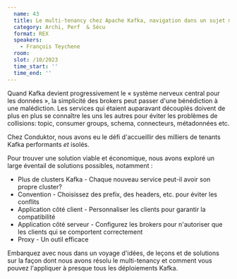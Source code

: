 ```yaml
---
  name: 43
  title: Le multi-tenancy chez Apache Kafka, navigation dans un sujet majeur
  category: Archi, Perf  & Sécu
  format: REX
  speakers: 
    - François Teychene
  room: 
  slot: /10/2023
  time_start: ''
  time_end: ''
---
```

Quand Kafka devient progressivement le « système nerveux central pour les données », la simplicité des brokers peut passer d'une bénédiction à une malédiction. 
Les services qui étaient auparavant découplés doivent de plus en plus se connaître les uns les autres pour éviter les problèmes de collisions: topic, consumer groups, schema, connecteurs, métadonnées etc.

Chez Conduktor, nous avons eu le défi d'accueillir des milliers de tenants Kafka performants *et* isolés. 

Pour trouver une solution viable et économique, nous avons exploré un large éventail de solutions possibles, notamment :

* Plus de clusters Kafka - Chaque nouveau service peut-il avoir son propre cluster?
* Convention - Choisissez des prefix, des headers, etc. pour éviter les conflits
* Application côté client - Personnaliser les clients pour garantir la compatibilité
* Application côté serveur - Configurez les brokers pour n'autoriser que les clients qui se comportent correctement
* Proxy - Un outil efficace

Embarquez avec nous dans un voyage d'idées, de leçons et de solutions sur la façon dont nous avons résolu le multi-tenancy et comment vous pouvez l'appliquer à presque tous les déploiements Kafka.
